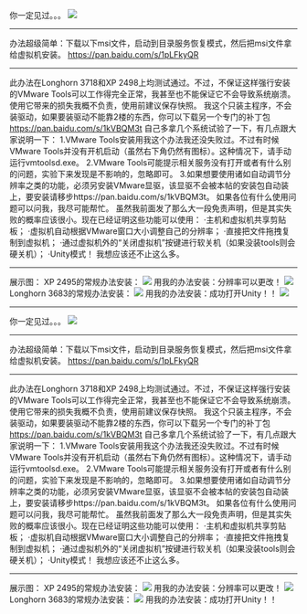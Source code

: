 你一定见过。。。
![](https://wvbarchive.s3-ap-northeast-1.amazonaws.com/5304062172/42fc1cf50ad162d94a11eb2f1adfa9ec8b13cd78.jpg)
***
办法超级简单：下载以下msi文件，启动到目录服务恢复模式，然后把msi文件拿给虚拟机安装。
https://pan.baidu.com/s/1pLFkyQR
***
此办法在Longhorn 3718和XP 2498上均测试通过。不过，不保证这样强行安装的VMware Tools可以工作得完全正常，我甚至也不能保证它不会导致系统崩溃。使用它带来的损失我概不负责，使用前建议保存快照。
我这个只装主程序，不会装驱动，如果要装驱动不能靠2楼的东西，你可以下载另一个专门的补丁包 https://pan.baidu.com/s/1kVBQM3t
自己多拿几个系统试验了一下，有几点跟大家说明一下：
1.VMware Tools安装用我这个办法我还没失败过。不过有时候VMware Tools并没有开机启动（虽然右下角仍然有图标）。这种情况下，请手动运行vmtoolsd.exe。
2.VMware Tools可能提示相关服务没有打开或者有什么别的问题，实验下来发现是不影响的，忽略即可。
3.如果想要使用诸如自动调节分辨率之类的功能，必须另安装VMware显驱，该显驱不会被本帖的安装包自动装上，要安装请移步https://pan.baidu.com/s/1kVBQM3t。
如果各位有什么使用问题可以问我，我尽可能帮忙。
虽然我前面发了那么大一段免责声明，但是其实失败的概率应该很小。现在已经证明这些功能可以使用：
·主机和虚拟机共享剪贴板；
·虚拟机自动根据VMware窗口大小调整自己的分辨率；
·直接把文件拖拽复制到虚拟机；
·通过虚拟机外的“关闭虚拟机”按键进行软关机（如果没装tools则会硬关机）；
·Unity模式！
我想应该还不止这么多。
***
展示图：
XP 2495的常规办法安装：
![](https://wvbarchive.s3-ap-northeast-1.amazonaws.com/5304062172/e3381bd88d1001e9c344f12db30e7bec55e7978a.jpg)
用我的办法安装：分辨率可以更改！
![](https://wvbarchive.s3-ap-northeast-1.amazonaws.com/5304062172/43bb1ff1f736afc30e40da47b819ebc4b64512bd.jpg)
Longhorn 3683的常规办法安装：
![](https://wvbarchive.s3-ap-northeast-1.amazonaws.com/5304062172/c7f5c68a87d6277f0b3ed71a23381f30e824fcde.jpg)
用我的办法安装：成功打开Unity！！
![](https://wvbarchive.s3-ap-northeast-1.amazonaws.com/5304062172/c722407e9e2f0708b086d022e224b899a801f203.jpg)
***
你一定见过。。。
![](https://wvbarchive.s3-ap-northeast-1.amazonaws.com/5304062172/42fc1cf50ad162d94a11eb2f1adfa9ec8b13cd78.jpg)
***
办法超级简单：下载以下msi文件，启动到目录服务恢复模式，然后把msi文件拿给虚拟机安装。
https://pan.baidu.com/s/1pLFkyQR
***
此办法在Longhorn 3718和XP 2498上均测试通过。不过，不保证这样强行安装的VMware Tools可以工作得完全正常，我甚至也不能保证它不会导致系统崩溃。使用它带来的损失我概不负责，使用前建议保存快照。
我这个只装主程序，不会装驱动，如果要装驱动不能靠2楼的东西，你可以下载另一个专门的补丁包 https://pan.baidu.com/s/1kVBQM3t
自己多拿几个系统试验了一下，有几点跟大家说明一下：
1.VMware Tools安装用我这个办法我还没失败过。不过有时候VMware Tools并没有开机启动（虽然右下角仍然有图标）。这种情况下，请手动运行vmtoolsd.exe。
2.VMware Tools可能提示相关服务没有打开或者有什么别的问题，实验下来发现是不影响的，忽略即可。
3.如果想要使用诸如自动调节分辨率之类的功能，必须另安装VMware显驱，该显驱不会被本帖的安装包自动装上，要安装请移步https://pan.baidu.com/s/1kVBQM3t。
如果各位有什么使用问题可以问我，我尽可能帮忙。
虽然我前面发了那么大一段免责声明，但是其实失败的概率应该很小。现在已经证明这些功能可以使用：
·主机和虚拟机共享剪贴板；
·虚拟机自动根据VMware窗口大小调整自己的分辨率；
·直接把文件拖拽复制到虚拟机；
·通过虚拟机外的“关闭虚拟机”按键进行软关机（如果没装tools则会硬关机）；
·Unity模式！
我想应该还不止这么多。
***
展示图：
XP 2495的常规办法安装：
![](https://wvbarchive.s3-ap-northeast-1.amazonaws.com/5304062172/e3381bd88d1001e9c344f12db30e7bec55e7978a.jpg)
用我的办法安装：分辨率可以更改！
![](https://wvbarchive.s3-ap-northeast-1.amazonaws.com/5304062172/43bb1ff1f736afc30e40da47b819ebc4b64512bd.jpg)
Longhorn 3683的常规办法安装：
![](https://wvbarchive.s3-ap-northeast-1.amazonaws.com/5304062172/c7f5c68a87d6277f0b3ed71a23381f30e824fcde.jpg)
用我的办法安装：成功打开Unity！！